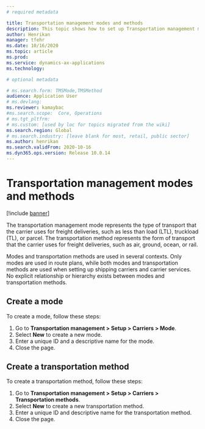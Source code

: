 ```yaml
---
# required metadata

title: Transportation management modes and methods
description: This topic shows how to set up Transportation management modes and methods.
author: Henrikan
manager: tfehr
ms.date: 10/16/2020
ms.topic: article
ms.prod: 
ms.service: dynamics-ax-applications
ms.technology: 

# optional metadata

# ms.search.form: TMSMode,TMSMethod
audience: Application User
# ms.devlang: 
ms.reviewer: kamaybac
#ms.search.scope:  Core, Operations
# ms.tgt_pltfrm: 
# ms.custom: [used by loc for topics migrated from the wiki]
ms.search.region: Global
# ms.search.industry: [leave blank for most, retail, public sector]
ms.author: henrikan
ms.search.validFrom: 2020-10-16
ms.dyn365.ops.version: Release 10.0.14
---
```


# Transportation management modes and methods

[!include [banner](../includes/banner.md)]

The transportation management  mode represents the type of transport that the carrier uses for freight deliveries, such as less than load (LTL), truckload (TL), or parcel. The transportation method represents the form of transport that the carrier uses for freight deliveries, such as air, ground, ocean, or rail.

Modes and transportation methods are used in several contexts. Only modes are used in route plans, while both modes and transportation methods are used when setting up shipping carriers and carrier services. No explicit relationship or hierarchy exists between modes and transportation methods.

## Create a mode

To create a mode, follow these steps:

1. Go to **Transportation management \> Setup \> Carriers \> Mode**.
1. Select **New** to create a new mode.
1. Enter a unique ID and a descriptive name for the mode.
1. Close the page.

## Create a transportation method

To create a transportation method, follow these steps:

1. Go to **Transportation management \> Setup \> Carriers \> Transportation methods**.
1. Select **New** to create a new transportation method.
1. Enter a unique ID and descriptive name for the transportation method.
1. Close the page.
